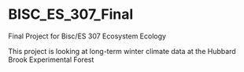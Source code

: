 # BISC_ES_307_Final

Final Project for Bisc/ES 307 Ecosystem Ecology 

This project is looking at long-term winter climate data at the Hubbard Brook Experimental Forest
